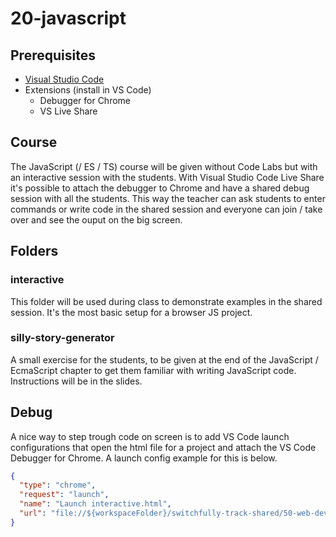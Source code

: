 # 20-javascript

## Prerequisites
- [Visual Studio Code](https://code.visualstudio.com/)
- Extensions (install in VS Code)
  - Debugger for Chrome
  - VS Live Share

## Course
The JavaScript (/ ES / TS) course will be given without Code Labs but with an interactive session with the students. With Visual Studio Code Live Share it's possible to attach the debugger to Chrome and have a shared debug session with all the students. This way the teacher can ask students to enter commands or write code in the shared session and everyone can join / take over and see the ouput on the big screen.

## Folders
### **interactive**
This folder will be used during class to demonstrate examples in the shared session. It's the most basic setup for a browser JS project.

### **silly-story-generator**
A small exercise for the students, to be given at the end of the JavaScript / EcmaScript chapter to get them familiar with writing JavaScript code. Instructions will be in the slides.

## Debug
A nice way to step trough code on screen is to add VS Code launch configurations that open the html file for a project and attach the VS Code Debugger for Chrome. A launch config example for this is below.

````json
{
  "type": "chrome",
  "request": "launch",
  "name": "Launch interactive.html",
  "url": "file://${workspaceFolder}/switchfully-track-shared/50-web-development/20-javascript/interactive.html"
}
````